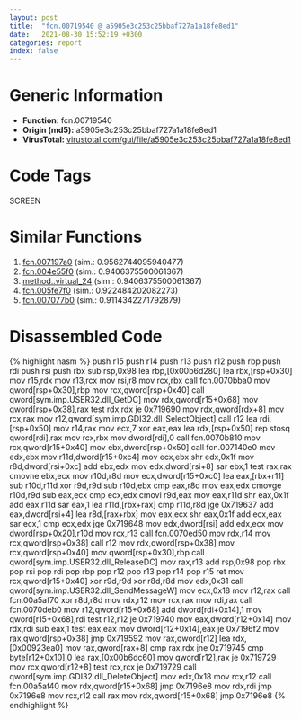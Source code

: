```yaml
---
layout: post
title:  "fcn.00719540 @ a5905e3c253c25bbaf727a1a18fe8ed1"
date:   2021-08-30 15:52:19 +0300
categories: report
index: false
---
```


# Generic Information
- **Function:** fcn.00719540
- **Origin (md5):** a5905e3c253c25bbaf727a1a18fe8ed1
- **VirusTotal:** [virustotal.com/gui/file/a5905e3c253c25bbaf727a1a18fe8ed1][virustotal_ref]

# Code Tags
<span class="tag" id="SCREEN">SCREEN</span>


# Similar Functions

1. [fcn.007197a0][similar_1_ref] (sim.: 0.9562744095940477)
2. [fcn.004e55f0][similar_2_ref] (sim.: 0.9406375500061367)
3. [method..virtual\_24][similar_3_ref] (sim.: 0.9406375500061367)
4. [fcn.005fe7f0][similar_4_ref] (sim.: 0.922484202082273)
5. [fcn.007077b0][similar_5_ref] (sim.: 0.9114342271792879)


# Disassembled Code

{% highlight nasm %}
push r15
push r14
push r13
push r12
push rbp
push rdi
push rsi
push rbx
sub rsp,0x98
lea rbp,[0x00b6d280]
lea rbx,[rsp+0x30]
mov r15,rdx
mov r13,rcx
mov rsi,r8
mov rcx,rbx
call fcn.0070bba0
mov qword[rsp+0x30],rbp
mov rcx,qword[rsp+0x40]
call qword[sym.imp.USER32.dll_GetDC]
mov rdx,qword[r15+0x68]
mov qword[rsp+0x38],rax
test rdx,rdx
je 0x719690
mov rdx,qword[rdx+8]
mov rcx,rax
mov r12,qword[sym.imp.GDI32.dll_SelectObject]
call r12
lea rdi,[rsp+0x50]
mov r14,rax
mov ecx,7
xor eax,eax
lea rdx,[rsp+0x50]
rep stosq qword[rdi],rax
mov rcx,rbx
mov dword[rdi],0
call fcn.0070b810
mov rcx,qword[r15+0x40]
mov ebx,dword[rsp+0x50]
call fcn.007140e0
mov edx,ebx
mov r11d,dword[r15+0xc4]
mov ecx,ebx
shr edx,0x1f
mov r8d,dword[rsi+0xc]
add ebx,edx
mov edx,dword[rsi+8]
sar ebx,1
test rax,rax
cmovne ebx,ecx
mov r10d,r8d
mov ecx,dword[r15+0xc0]
lea eax,[rbx+r11]
sub r10d,r11d
xor r9d,r9d
sub r10d,ebx
cmp eax,r8d
mov eax,edx
cmovge r10d,r9d
sub eax,ecx
cmp ecx,edx
cmovl r9d,eax
mov eax,r11d
shr eax,0x1f
add eax,r11d
sar eax,1
lea r11d,[rbx+rax]
cmp r11d,r8d
jge 0x719637
add eax,dword[rsi+4]
lea r8d,[rax+rbx]
mov eax,ecx
shr eax,0x1f
add ecx,eax
sar ecx,1
cmp ecx,edx
jge 0x719648
mov edx,dword[rsi]
add edx,ecx
mov dword[rsp+0x20],r10d
mov rcx,r13
call fcn.0070ed50
mov rdx,r14
mov rcx,qword[rsp+0x38]
call r12
mov rdx,qword[rsp+0x38]
mov rcx,qword[rsp+0x40]
mov qword[rsp+0x30],rbp
call qword[sym.imp.USER32.dll_ReleaseDC]
mov rax,r13
add rsp,0x98
pop rbx
pop rsi
pop rdi
pop rbp
pop r12
pop r13
pop r14
pop r15
ret 
mov rcx,qword[r15+0x40]
xor r9d,r9d
xor r8d,r8d
mov edx,0x31
call qword[sym.imp.USER32.dll_SendMessageW]
mov ecx,0x18
mov r12,rax
call fcn.00a5af70
xor r8d,r8d
mov rdx,r12
mov rcx,rax
mov rdi,rax
call fcn.0070deb0
mov r12,qword[r15+0x68]
add dword[rdi+0x14],1
mov qword[r15+0x68],rdi
test r12,r12
je 0x719740
mov eax,dword[r12+0x14]
mov rdx,rdi
sub eax,1
test eax,eax
mov dword[r12+0x14],eax
je 0x7196f2
mov rax,qword[rsp+0x38]
jmp 0x719592
mov rax,qword[r12]
lea rdx,[0x00923ea0]
mov rax,qword[rax+8]
cmp rax,rdx
jne 0x719745
cmp byte[r12+0x10],0
lea rax,[0x00b6dc60]
mov qword[r12],rax
je 0x719729
mov rcx,qword[r12+8]
test rcx,rcx
je 0x719729
call qword[sym.imp.GDI32.dll_DeleteObject]
mov edx,0x18
mov rcx,r12
call fcn.00a5af40
mov rdx,qword[r15+0x68]
jmp 0x7196e8
mov rdx,rdi
jmp 0x7196e8
mov rcx,r12
call rax
mov rdx,qword[r15+0x68]
jmp 0x7196e8
{% endhighlight %}


[similar_1_ref]: /report/fcn.007197a0@a5905e3c253c25bbaf727a1a18fe8ed1
[similar_2_ref]: /report/fcn.004e55f0@a5905e3c253c25bbaf727a1a18fe8ed1
[similar_3_ref]: /report/method..virtual_24@a5905e3c253c25bbaf727a1a18fe8ed1
[similar_4_ref]: /report/fcn.005fe7f0@a5905e3c253c25bbaf727a1a18fe8ed1
[similar_5_ref]: /report/fcn.007077b0@a5905e3c253c25bbaf727a1a18fe8ed1
[virustotal_ref]: https://www.virustotal.com/gui/file/a5905e3c253c25bbaf727a1a18fe8ed1
